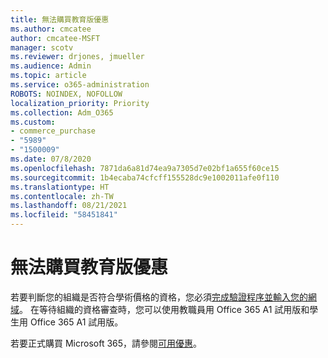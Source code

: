 ```yaml
---
title: 無法購買教育版優惠
ms.author: cmcatee
author: cmcatee-MSFT
manager: scotv
ms.reviewer: drjones, jmueller
ms.audience: Admin
ms.topic: article
ms.service: o365-administration
ROBOTS: NOINDEX, NOFOLLOW
localization_priority: Priority
ms.collection: Adm_O365
ms.custom:
- commerce_purchase
- "5989"
- "1500009"
ms.date: 07/8/2020
ms.openlocfilehash: 7871da6a81d74ea9a7305d7e02bf1a655f60ce15
ms.sourcegitcommit: 1b4ecaba74cfcff155528dc9e1002011afe0f110
ms.translationtype: HT
ms.contentlocale: zh-TW
ms.lasthandoff: 08/21/2021
ms.locfileid: "58451841"
---
```

# <a name="unable-to-purchase-edu-offer"></a>無法購買教育版優惠

若要判斷您的組織是否符合學術價格的資格，您必須[完成驗證程序並輸入您的網域](https://admin.microsoft.com/Adminportal#/Domains/SOWizard)。 在等待組織的資格審查時，您可以使用教職員用 Office 365 A1 試用版和學生用 Office 365 A1 試用版。

若要正式購買 Microsoft 365，請參閱[可用優惠](https://go.microsoft.com/fwlink/p/?linkid=868433)。